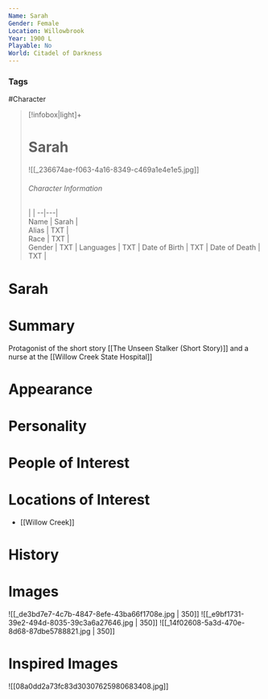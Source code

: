 ```yaml
---
Name: Sarah
Gender: Female
Location: Willowbrook
Year: 1900 L
Playable: No
World: Citadel of Darkness
---
```


### Tags
#Character 

> [!infobox|light]+  
> # Sarah  
> ![[_236674ae-f063-4a16-8349-c469a1e4e1e5.jpg]]
> ###### Character Information
>  |   |
> --|---|  
> Name | Sarah |  
> Alias | TXT |  
> Race | TXT |  
> Gender | TXT |
> Languages | TXT |
> Date of Birth | TXT |
> Date of Death | TXT |

# Sarah

# Summary
Protagonist of the short story [[The Unseen Stalker (Short Story)]] and a nurse at the [[Willow Creek State Hospital]]

# Appearance

# Personality

# People of Interest

# Locations of Interest
- [[Willow Creek]]

# History

# Images
![[_de3bd7e7-4c7b-4847-8efe-43ba66f1708e.jpg | 350]]
![[_e9bf1731-39e2-494d-8035-39c3a6a27646.jpg | 350]]
![[_14f02608-5a3d-470e-8d68-87dbe5788821.jpg | 350]]
# Inspired Images
![[08a0dd2a73fc83d30307625980683408.jpg]]